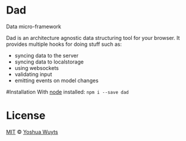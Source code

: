 # Dad

Data micro-framework

Dad is an architecture agnostic data structuring tool for your browser. It provides multiple hooks for doing stuff such as:
- syncing data to the server
- syncing data to localstorage
- using websockets
- validating input
- emitting events on model changes

#Installation
With [node](nodejs.org) installed:
`npm i --save dad`

# License
[MIT](https://tldrlegal.com/license/mit-license) © [Yoshua Wuyts](yoshuawuyts.com)